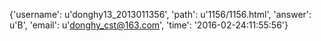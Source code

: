 {'username': u'donghy13_2013011356', 'path': u'1156/1156.html', 'answer': u'B', 'email': u'donghy_cst@163.com', 'time': '2016-02-24:11:55:56'}